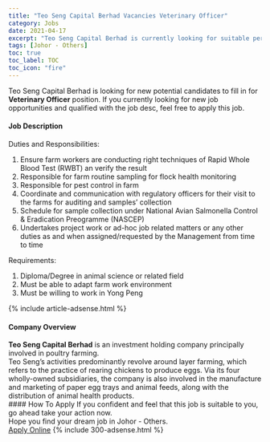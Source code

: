 ```yaml
---
title: "Teo Seng Capital Berhad Vacancies Veterinary Officer" 
category: Jobs 
date: 2021-04-17 
excerpt: "Teo Seng Capital Berhad is currently looking for suitable person to fill in the Veterinary Officer which based in Johor - Others" 
tags: [Johor - Others] 
toc: true 
toc_label: TOC 
toc_icon: "fire" 
--- 
```


<p>Teo Seng Capital Berhad is looking for new potential candidates to fill in for <b>Veterinary Officer</b> position. If you currently looking for new job opportunities and qualified with the job desc, feel free to apply this job.
</p><div><div><h4>Job Description</h4></div><div><div><span><div><p>Duties and Responsibilities:</p><ol><li>Ensure farm workers are conducting right techniques of Rapid Whole Blood Test (RWBT) an verify the result</li><li>Responsible for farm routine sampling for flock health monitoring</li><li>Responsible for pest control in farm</li><li>Coordinate and communication with regulatory officers for their visit to the farms for auditing and samples&#8217; collection</li><li>Schedule for sample collection under National Avian Salmonella Control &amp; Eradication Preogramme (NASCEP)</li><li>Undertakes project work or ad-hoc job related matters or any other duties as and when assigned/requested by the Management from time to time</li></ol><p>Requirements:</p><ol><li>Diploma/Degree in animal science or related field</li><li>Must be able to adapt farm work environment</li><li>Must be willing to work in Yong Peng</li></ol></div></span></div></div></div> 
{% include article-adsense.html %} 
<div><div><h4>Company Overview</h4></div><div><div><span><div><div>
<div><strong>Teo Seng Capital Berhad</strong> is an investment holding company principally involved in poultry farming.</div>
<div>Teo Seng&#8217;s activities predominantly revolve around layer farming, which refers to the practice of rearing chickens to produce eggs. Via its four wholly-owned subsidiaries, the company is also involved in the manufacture and marketing of paper egg trays and animal feeds, along with the distribution of animal health products.</div>
</div></div></span></div></div></div> 
#### How To Apply 
If you confident and feel that this job is suitable to you, go ahead take your action now. <br/> 
Hope you find your dream job in Johor - Others. <br/> 
<a href="https://www.jobstreet.com.my/en/job/veterinary-officer-4520291?jobId=jobstreet-my-job-4520291&" class="btn btn--info" target="_blank" rel="nofollow noopenner">Apply Online</a> 
{% include 300-adsense.html %} 